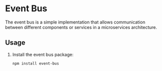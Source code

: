 # Event Bus

The event bus is a simple implementation that allows communication between different components or services in a microservices architecture.

## Usage

1. Install the event bus package:
   ```bash
   npm install event-bus
